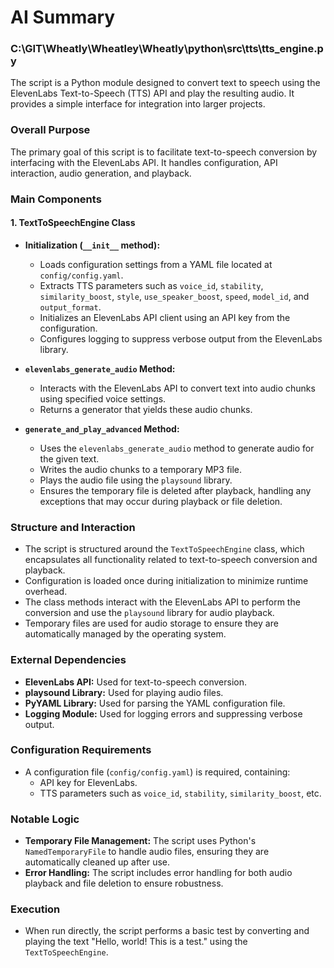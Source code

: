 # AI Summary

### C:\GIT\Wheatly\Wheatley\Wheatly\python\src\tts\tts_engine.py
The script is a Python module designed to convert text to speech using the ElevenLabs Text-to-Speech (TTS) API and play the resulting audio. It provides a simple interface for integration into larger projects.

### Overall Purpose

The primary goal of this script is to facilitate text-to-speech conversion by interfacing with the ElevenLabs API. It handles configuration, API interaction, audio generation, and playback.

### Main Components

#### 1. **TextToSpeechEngine Class**

- **Initialization (`__init__` method):**
  - Loads configuration settings from a YAML file located at `config/config.yaml`.
  - Extracts TTS parameters such as `voice_id`, `stability`, `similarity_boost`, `style`, `use_speaker_boost`, `speed`, `model_id`, and `output_format`.
  - Initializes an ElevenLabs API client using an API key from the configuration.
  - Configures logging to suppress verbose output from the ElevenLabs library.

- **`elevenlabs_generate_audio` Method:**
  - Interacts with the ElevenLabs API to convert text into audio chunks using specified voice settings.
  - Returns a generator that yields these audio chunks.

- **`generate_and_play_advanced` Method:**
  - Uses the `elevenlabs_generate_audio` method to generate audio for the given text.
  - Writes the audio chunks to a temporary MP3 file.
  - Plays the audio file using the `playsound` library.
  - Ensures the temporary file is deleted after playback, handling any exceptions that may occur during playback or file deletion.

### Structure and Interaction

- The script is structured around the `TextToSpeechEngine` class, which encapsulates all functionality related to text-to-speech conversion and playback.
- Configuration is loaded once during initialization to minimize runtime overhead.
- The class methods interact with the ElevenLabs API to perform the conversion and use the `playsound` library for audio playback.
- Temporary files are used for audio storage to ensure they are automatically managed by the operating system.

### External Dependencies

- **ElevenLabs API:** Used for text-to-speech conversion.
- **playsound Library:** Used for playing audio files.
- **PyYAML Library:** Used for parsing the YAML configuration file.
- **Logging Module:** Used for logging errors and suppressing verbose output.

### Configuration Requirements

- A configuration file (`config/config.yaml`) is required, containing:
  - API key for ElevenLabs.
  - TTS parameters such as `voice_id`, `stability`, `similarity_boost`, etc.

### Notable Logic

- **Temporary File Management:** The script uses Python's `NamedTemporaryFile` to handle audio files, ensuring they are automatically cleaned up after use.
- **Error Handling:** The script includes error handling for both audio playback and file deletion to ensure robustness.

### Execution

- When run directly, the script performs a basic test by converting and playing the text "Hello, world! This is a test." using the `TextToSpeechEngine`.
